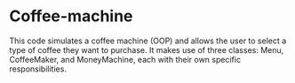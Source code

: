 # Coffee-machine
 This code simulates a coffee machine (OOP) and allows the user to select a type of coffee they want to purchase. It makes use of three classes: Menu, CoffeeMaker, and MoneyMachine, each with their own specific responsibilities.
